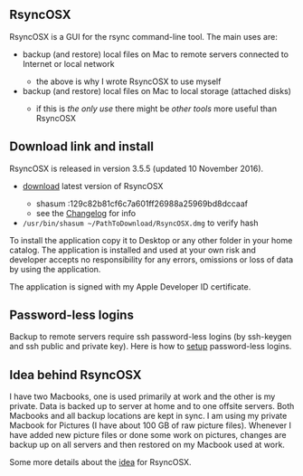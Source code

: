 
<h2>RsyncOSX</h2>

RsyncOSX is a GUI for the rsync command-line tool. The main uses are:
<ul>
<li>backup (and restore) local files on Mac to remote servers connected to Internet or local network</li>
<ul>
<li>the above is why I wrote RsyncOSX to use myself</li>
</ul>
<li>backup (and restore) local files on Mac to local storage (attached disks)</li>
<ul>
<li>if this is <i>the only use</i> there might be <i>other tools</i> more useful than RsyncOSX</li>
</ul>
</ul>

<h2>Download link and install</h2>

RsyncOSX is released in version 3.5.5 (updated 10 November 2016).
<ul>
<li><a href="https://dl.dropboxusercontent.com/u/52503631/RsyncOSX.dmg" target="_blank">download</a> latest version of RsyncOSX</li>
<ul>
<li>shasum :129c82b81cf6c7a601ff26988a25969bd8dccaaf</li>
<li>see the <a href="https://github.com/rsyncOSX/Documentation/blob/master/Docs/Changelog.md" target="_blank">Changelog</a> for info</li>
</ul>
<li><code>/usr/bin/shasum ~/PathToDownload/RsyncOSX.dmg</code> to verify hash</li>
<ul>
</ul>
</ul>
To install the application copy it to Desktop or any other folder in your home catalog. The application is installed and used at your own risk and developer accepts no responsibility for any errors, omissions or loss of data by using the application.

The application is signed with my Apple Developer ID certificate.

<h2>Password-less logins</h2>

Backup to remote servers require ssh password-less logins (by ssh-keygen and ssh public and private key). Here is how to <a href="https://github.com/rsyncOSX/Documentation/blob/master/Docs/PasswordlessLogin.md" target="_blank">setup</a> password-less logins.

<h2>Idea behind RsyncOSX</h2>

I have two Macbooks, one is used primarily at work and the other is my private. Data is backed up to server at home and to one offsite servers. Both Macbooks and all backup locations are kept in sync. I am using my private Macbook for Pictures (I have about 100 GB of raw picture files). Whenever I have added new picture files or done some work on pictures, changes are backup up on all servers and then restored on my Macbook used at work.

Some more details about the <a href="https://github.com/rsyncOSX/Documentation/blob/master/Docs/Idea.md" target="_blank">idea</a> for RsyncOSX.